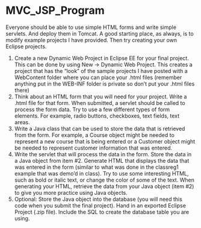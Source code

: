 # MVC_JSP_Program
Everyone should be able to use simple HTML forms and write simple servlets. And deploy them in Tomcat. A good starting place, as always, is to modify example projects I have provided. Then try creating your own Eclipse projects.

1. Create a new Dynamic Web Project in Eclipse EE for your final project. This can be done
by using New -> Dynamic Web Project. This creates a project that has the “look” of the
sample projects I have posted with a WebContent folder where you can place your .html files
(remember anything put in the WEB-INF folder is private so don’t put your .html files there)
2. Think about an HTML form that you will need for your project. Write a .html file for that
form. When submitted, a servlet should be called to process the form data. Try to use a few
different types of form elements. For example, radio buttons, checkboxes, text fields, text
areas.
3. Write a Java class that can be used to store the data that is retrieved from the form. For
example, a Course object might be needed to represent a new course that is being entered or a
Customer object might be needed to represent customer information that was entered.
4. Write the servlet that will process the data in the form. Store the data in a Java object from
item #2. Generate HTML that displays the data that was entered in the form (similar to what
was done in the classreg1 example that was demo’d in class). Try to use some interesting
HTML, such as bold or italic text, or change the color of some of the text. When generating
your HTML, retrieve the data from your Java object (item #2) to give you more practice
using Java objects.
5. Optional: Store the Java object into the database (you will need this code when you submit
the final project).
Hand in an exported Eclipse Project (.zip file). Include the SQL to create the database
table you are using.
